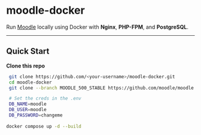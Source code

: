 # moodle-docker

Run [Moodle](https://moodle.org/) locally using Docker with **Nginx**, **PHP-FPM**, and **PostgreSQL**.

---

## Quick Start

**Clone this repo**
  ```bash
   git clone https://github.com/<your-username>/moodle-docker.git
   cd moodle-docker
   git clone --branch MOODLE_500_STABLE https://github.com/moodle/moodle.git moodle

   # Set the creds in the .env
   DB_NAME=moodle
   DB_USER=moodle
   DB_PASSWORD=changeme
   
docker compose up -d --build

